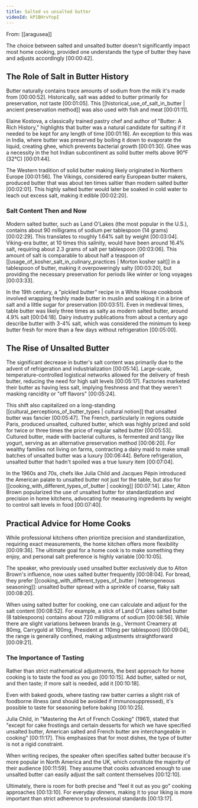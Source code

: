 ```yaml
---
title: Salted vs unsalted butter
videoId: kP1BHrvYopI
---
```


From: [[aragusea]] <br/> 

The choice between salted and unsalted butter doesn't significantly impact most home cooking, provided one understands the type of butter they have and adjusts accordingly <a class="yt-timestamp" data-t="00:00:42">[00:00:42]</a>.

## The Role of Salt in Butter History

Butter naturally contains trace amounts of sodium from the milk it's made from <a class="yt-timestamp" data-t="00:00:52">[00:00:52]</a>. Historically, salt was added to butter primarily for preservation, not taste <a class="yt-timestamp" data-t="00:01:05">[00:01:05]</a>. This [[historical_use_of_salt_in_butter | ancient preservation method]] was also used with fish and meat <a class="yt-timestamp" data-t="00:01:11">[00:01:11]</a>.

Elaine Kostova, a classically trained pastry chef and author of "Butter: A Rich History," highlights that butter was a natural candidate for salting if it needed to be kept for any length of time <a class="yt-timestamp" data-t="00:01:16">[00:01:16]</a>. An exception to this was in India, where butter was preserved by boiling it down to evaporate the liquid, creating ghee, which prevents bacterial growth <a class="yt-timestamp" data-t="00:01:30">[00:01:30]</a>. Ghee was a necessity in the hot Indian subcontinent as solid butter melts above 90°F (32°C) <a class="yt-timestamp" data-t="00:01:44">[00:01:44]</a>.

The Western tradition of solid butter making likely originated in Northern Europe <a class="yt-timestamp" data-t="00:01:56">[00:01:56]</a>. The Vikings, considered early European butter makers, produced butter that was about ten times saltier than modern salted butter <a class="yt-timestamp" data-t="00:02:01">[00:02:01]</a>. This highly salted butter would later be soaked in cold water to leach out excess salt, making it edible <a class="yt-timestamp" data-t="00:02:20">[00:02:20]</a>.

### Salt Content Then and Now

Modern salted butter, such as Land O'Lakes (the most popular in the U.S.), contains about 90 milligrams of sodium per tablespoon (14 grams) <a class="yt-timestamp" data-t="00:02:29">[00:02:29]</a>. This translates to roughly 1.64% salt by weight <a class="yt-timestamp" data-t="00:03:04">[00:03:04]</a>. Viking-era butter, at 10 times this salinity, would have been around 16.4% salt, requiring about 2.3 grams of salt per tablespoon <a class="yt-timestamp" data-t="00:03:06">[00:03:06]</a>. This amount of salt is comparable to about half a teaspoon of [[usage_of_kosher_salt_in_culinary_practices | Morton kosher salt]] in a tablespoon of butter, making it overpoweringly salty <a class="yt-timestamp" data-t="00:03:20">[00:03:20]</a>, but providing the necessary preservation for periods like winter or long voyages <a class="yt-timestamp" data-t="00:03:33">[00:03:33]</a>.

In the 19th century, a "pickled butter" recipe in a White House cookbook involved wrapping freshly made butter in muslin and soaking it in a brine of salt and a little sugar for preservation <a class="yt-timestamp" data-t="00:03:51">[00:03:51]</a>. Even in medieval times, table butter was likely three times as salty as modern salted butter, around 4.9% salt <a class="yt-timestamp" data-t="00:04:18">[00:04:18]</a>. Dairy industry publications from about a century ago describe butter with 3-4% salt, which was considered the minimum to keep butter fresh for more than a few days without refrigeration <a class="yt-timestamp" data-t="00:05:00">[00:05:00]</a>.

## The Rise of Unsalted Butter

The significant decrease in butter's salt content was primarily due to the advent of refrigeration and industrialization <a class="yt-timestamp" data-t="00:05:14">[00:05:14]</a>. Large-scale, temperature-controlled logistical networks allowed for the delivery of fresh butter, reducing the need for high salt levels <a class="yt-timestamp" data-t="00:05:17">[00:05:17]</a>. Factories marketed their butter as having less salt, implying freshness and that they weren't masking rancidity or "off flavors" <a class="yt-timestamp" data-t="00:05:24">[00:05:24]</a>.

This shift also capitalized on a long-standing [[cultural_perceptions_of_butter_types | cultural notion]] that unsalted butter was fancier <a class="yt-timestamp" data-t="00:05:47">[00:05:47]</a>. The French, particularly in regions outside Paris, produced unsalted, cultured butter, which was highly prized and sold for twice or three times the price of regular salted butter <a class="yt-timestamp" data-t="00:05:53">[00:05:53]</a>. Cultured butter, made with bacterial cultures, is fermented and tangy like yogurt, serving as an alternative preservation method <a class="yt-timestamp" data-t="00:06:20">[00:06:20]</a>. For wealthy families not living on farms, contracting a dairy maid to make small batches of unsalted butter was a luxury <a class="yt-timestamp" data-t="00:06:44">[00:06:44]</a>. Before refrigeration, unsalted butter that hadn't spoiled was a true luxury item <a class="yt-timestamp" data-t="00:07:04">[00:07:04]</a>.

In the 1960s and 70s, chefs like Julia Child and Jacques Pépin introduced the American palate to unsalted butter not just for the table, but also for [[cooking_with_different_types_of_butter | cooking]] <a class="yt-timestamp" data-t="00:07:14">[00:07:14]</a>. Later, Alton Brown popularized the use of unsalted butter for standardization and precision in home kitchens, advocating for measuring ingredients by weight to control salt levels in food <a class="yt-timestamp" data-t="00:07:40">[00:07:40]</a>.

## Practical Advice for Home Cooks

While professional kitchens often prioritize precision and standardization, requiring exact measurements, the home kitchen offers more flexibility <a class="yt-timestamp" data-t="00:09:36">[00:09:36]</a>. The ultimate goal for a home cook is to make something they enjoy, and personal salt preference is highly variable <a class="yt-timestamp" data-t="00:10:05">[00:10:05]</a>.

The speaker, who previously used unsalted butter exclusively due to Alton Brown's influence, now uses salted butter frequently <a class="yt-timestamp" data-t="00:08:04">[00:08:04]</a>. For bread, they prefer [[cooking_with_different_types_of_butter | heterogeneous seasoning]]: unsalted butter spread with a sprinkle of coarse, flaky salt <a class="yt-timestamp" data-t="00:08:20">[00:08:20]</a>.

When using salted butter for cooking, one can calculate and adjust for the salt content <a class="yt-timestamp" data-t="00:08:52">[00:08:52]</a>. For example, a stick of Land O'Lakes salted butter (8 tablespoons) contains about 720 milligrams of sodium <a class="yt-timestamp" data-t="00:08:56">[00:08:56]</a>. While there are slight variations between brands (e.g., Vermont Creamery at 80mg, Carrygold at 100mg, President at 110mg per tablespoon) <a class="yt-timestamp" data-t="00:09:04">[00:09:04]</a>, the range is generally confined, making adjustments straightforward <a class="yt-timestamp" data-t="00:09:21">[00:09:21]</a>.

### The Importance of Tasting

Rather than strict mathematical adjustments, the best approach for home cooking is to taste the food as you go <a class="yt-timestamp" data-t="00:10:15">[00:10:15]</a>. Add butter, salted or not, and then taste; if more salt is needed, add it <a class="yt-timestamp" data-t="00:10:18">[00:10:18]</a>.

Even with baked goods, where tasting raw batter carries a slight risk of foodborne illness (and should be avoided if immunosuppressed), it's possible to taste for seasoning before baking <a class="yt-timestamp" data-t="00:10:25">[00:10:25]</a>.

Julia Child, in "Mastering the Art of French Cooking" (1961), stated that "except for cake frostings and certain desserts for which we have specified unsalted butter, American salted and French butter are interchangeable in cooking" <a class="yt-timestamp" data-t="00:11:17">[00:11:17]</a>. This emphasizes that for most dishes, the type of butter is not a rigid constraint.

When writing recipes, the speaker often specifies salted butter because it's more popular in North America and the UK, which constitute the majority of their audience <a class="yt-timestamp" data-t="00:11:59">[00:11:59]</a>. They assume that cooks advanced enough to use unsalted butter can easily adjust the salt content themselves <a class="yt-timestamp" data-t="00:12:10">[00:12:10]</a>.

Ultimately, there is room for both precise and "feel it out as you go" cooking approaches <a class="yt-timestamp" data-t="00:13:10">[00:13:10]</a>. For everyday dinners, making it to your liking is more important than strict adherence to professional standards <a class="yt-timestamp" data-t="00:13:17">[00:13:17]</a>.